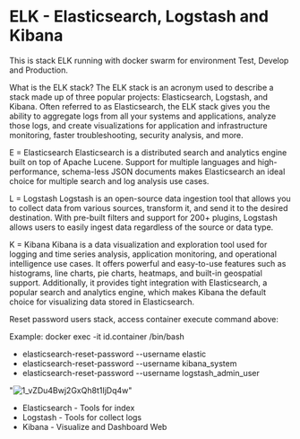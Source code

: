 # ELK - Elasticsearch, Logstash and Kibana

This is stack ELK running with docker swarm for environment Test, Develop and Production. 

What is the ELK stack?
The ELK stack is an acronym used to describe a stack made up of three popular projects: Elasticsearch, Logstash, and Kibana. Often referred to as Elasticsearch, the ELK stack gives you the ability to aggregate logs from all your systems and applications, analyze those logs, and create visualizations for application and infrastructure monitoring, faster troubleshooting, security analysis, and more.

E = Elasticsearch
Elasticsearch is a distributed search and analytics engine built on top of Apache Lucene. Support for multiple languages ​​and high-performance, schema-less JSON documents makes Elasticsearch an ideal choice for multiple search and log analysis use cases.

L = Logstash
Logstash is an open-source data ingestion tool that allows you to collect data from various sources, transform it, and send it to the desired destination. With pre-built filters and support for 200+ plugins, Logstash allows users to easily ingest data regardless of the source or data type.

K = Kibana
Kibana is a data visualization and exploration tool used for logging and time series analysis, application monitoring, and operational intelligence use cases. It offers powerful and easy-to-use features such as histograms, line charts, pie charts, heatmaps, and built-in geospatial support. Additionally, it provides tight integration with Elasticsearch, a popular search and analytics engine, which makes Kibana the default choice for visualizing data stored in Elasticsearch.

Reset password users stack, access container execute command above:

Example: docker exec -it id.container /bin/bash

- elasticsearch-reset-password --username elastic
- elasticsearch-reset-password --username kibana_system
- elasticsearch-reset-password --username logstash_admin_user

"![1_vZDu4Bwj2GxQh8t1IjDq4w](https://github.com/Fernand0S/elk/assets/32446123/9b7b134d-b81d-41a0-895a-787216d992c3)"

- Elasticsearch - Tools for index 
- Logstash - Tools for collect logs
- Kibana - Visualize and Dashboard Web
